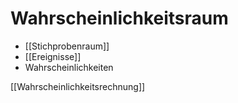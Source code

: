 # Wahrscheinlichkeitsraum
+ [[Stichprobenraum]]
+ [[Ereignisse]]
+ Wahrscheinlichkeiten

[[Wahrscheinlichkeitsrechnung]]